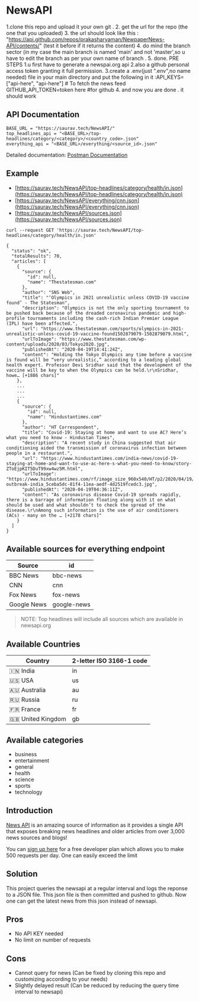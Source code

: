 # NewsAPI
1.clone this repo and upload it your own git .
2. get the url for the repo (the one that you uploaded)
3. the url should look like this : "https://api.github.com/repos/prakasharyaman/NewpaperNews-API/contents/" (test it before if it returns the content)
4. do mind the branch sector (in my case the main branch is named 'main' and not 'master',so u have to edit the branch as per your own name of branch .
5. done.
PRE STEPS
1.u first have to generate a newspai.org api
2.also a github personal access token granting it full permission.
3.create a .env(just ".env",no name needed) file in your main directory and put the following in it :API_KEYS=["api-here", "api-here"] # To fetch the news feed GITHUB_API_TOKEN=token here #for github
4. and now you are done . it should work
## API Documentation
```
BASE_URL = "https://saurav.tech/NewsAPI/"
top_headlines_api = "<BASE_URL>/top-headlines/category/<category>/<country_code>.json"
everything_api = "<BASE_URL>/everything/<source_id>.json"
```
Detailed documentation: [Postman Documentation](https://documenter.getpostman.com/view/3479169/Szf7zncp?version=latest)

## Example 
-   [https://saurav.tech/NewsAPI/top-headlines/category/health/in.json](https://saurav.tech/NewsAPI/top-headlines/category/health/in.json)
-   [https://saurav.tech/NewsAPI/everything/cnn.json](https://saurav.tech/NewsAPI/everything/cnn.json)
-   [https://saurav.tech/NewsAPI/sources.json](https://saurav.tech/NewsAPI/sources.json)
```shell script
curl --request GET 'https://saurav.tech/NewsAPI/top-headlines/category/health/in.json'
```

```
{
  "status": "ok",
  "totalResults": 70,
  "articles": [
    {
      "source": {
        "id": null,
        "name": "Thestatesman.com"
      },
      "author": "SNS Web",
      "title": "‘Olympics in 2021 unrealistic unless COVID-19 vaccine found’ - The Statesman",
      "description": "Olympics is not the only sporting tournament to be pushed back because of the dreaded coronavirus pandemic and high-profile tournaments including the cash-rich Indian Premier League (IPL) have been affected.",
      "url": "https://www.thestatesman.com/sports/olympics-in-2021-unrealistic-unless-covid-19-vaccine-found1502879079-1502879079.html",
      "urlToImage": "https://www.thestatesman.com/wp-content/uploads/2020/03/Tokyo2020.jpg",
      "publishedAt": "2020-04-19T14:41:24Z",
      "content": "Holding the Tokyo Olympics any time before a vaccine is found will be “very unrealistic,” according to a leading global health expert. Professor Devi Sridhar said that the development of the vaccine will be key to when the Olympics can be held.\r\nSridhar, howe… [+1886 chars]"
    },
    ...
    ...
    ...
    {
      "source": {
        "id": null,
        "name": "Hindustantimes.com"
      },
      "author": "HT Correspondent",
      "title": "Covid-19: Staying at home and want to use AC? Here’s what you need to know - Hindustan Times",
      "description": "A recent study in China suggested that air conditioning aided the transmission of coronavirus infection between people in a restaurant.",
      "url": "https://www.hindustantimes.com/india-news/covid-19-staying-at-home-and-want-to-use-ac-here-s-what-you-need-to-know/story-ZToEjpKIT5DuT99xw4wz5M.html",
      "urlToImage": "https://www.hindustantimes.com/rf/image_size_960x540/HT/p2/2020/04/19/Pictures/virus-outbreak-india_5ceba5dc-81f4-11ea-aedf-4d2519fcedc3.jpg",
      "publishedAt": "2020-04-19T04:36:11Z",
      "content": "As coronavirus disease Covid-19 spreads rapidly, there is a barrage of information floating along with it on what should be used and what shouldn’t to check the spread of the disease.\r\nAmong such information is the use of air conditioners (ACs) - many on the … [+2178 chars]"
    }
  ]
}
```

## Available sources for everything endpoint
| Source  | id |
| ------------- | ------------- |
| BBC News  | bbc-news  |
| CNN | cnn  |
| Fox News | fox-news  |
| Google News | google-news  |

> NOTE: Top headlines will include all sources which are available in newsapi.org 

## Available Countries
| Country  | 2-letter ISO 3166-1 code |
| ------------- | ------------- |
| :india:	India  | in  |
|  :us:	USA | us  |
|  :australia:	Australia | au  |
|  :ru:	Russia | ru  |
|  :fr:	France | fr  |
|  :gb:	United Kingdom | gb  |

## Available categories
- business
- entertainment
- general
- health
- science
- sports
- technology

## Introduction

[News API](https://newsapi.org/) is an amazing source of information as it provides a single API that exposes breaking news headlines and older articles from over 3,000 news sources and blogs!

You can [sign up here](https://newsapi.org/account) for a free developer plan which allows you to make 500 requests per day. One can easily exceed the limit

## Solution

This project queries the newsapi at a regular interval and logs the reponse to a JSON file.
This json file is then committed and pushed to github. Now one can get the latest news from this json instead of newsapi.

## Pros

- No API KEY needed
- No limit on number of requests

## Cons

- Cannot query for news (Can be fixed by cloning this repo and customizing according to your needs)
- Slightly delayed result (Can be reduced by reducing the query time interval to newsapi)
